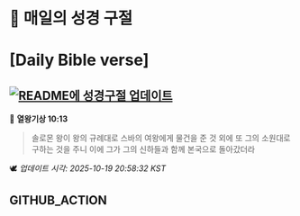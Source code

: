 # 🙏 매일의 성경 구절
# [Daily Bible verse]
## [![README에 성경구절 업데이트](https://github.com/DONGSUKA/first_test/actions/workflows/update-readme-bible.yml/badge.svg)](https://github.com/DONGSUKA/first_test/actions/workflows/update-readme-bible.yml)
<!-- START_BIBLE_VERSE -->
📖 **열왕기상 10:13**
> 솔로몬 왕이 왕의 규례대로 스바의 여왕에게 물건을 준 것 외에 또 그의 소원대로 구하는 것을 주니 이에 그가 그의 신하들과 함께 본국으로 돌아갔더라

🕊️ _업데이트 시각: 2025-10-19 20:58:32 KST_
  <!-- END_BIBLE_VERSE -->
## GITHUB_ACTION
